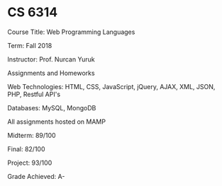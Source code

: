 # CS 6314 

Course Title: Web Programming Languages 

Term: Fall 2018

Instructor: Prof. Nurcan Yuruk

Assignments and Homeworks

Web Technologies: HTML, CSS, JavaScript, jQuery, AJAX, XML, JSON, PHP, Restful API's

Databases: MySQL, MongoDB

All assignments hosted on MAMP

Midterm: 89/100

Final: 82/100

Project: 93/100

Grade Achieved: A-


